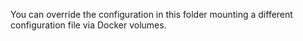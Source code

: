 You can override the configuration in this folder mounting
a different configuration file via Docker volumes.